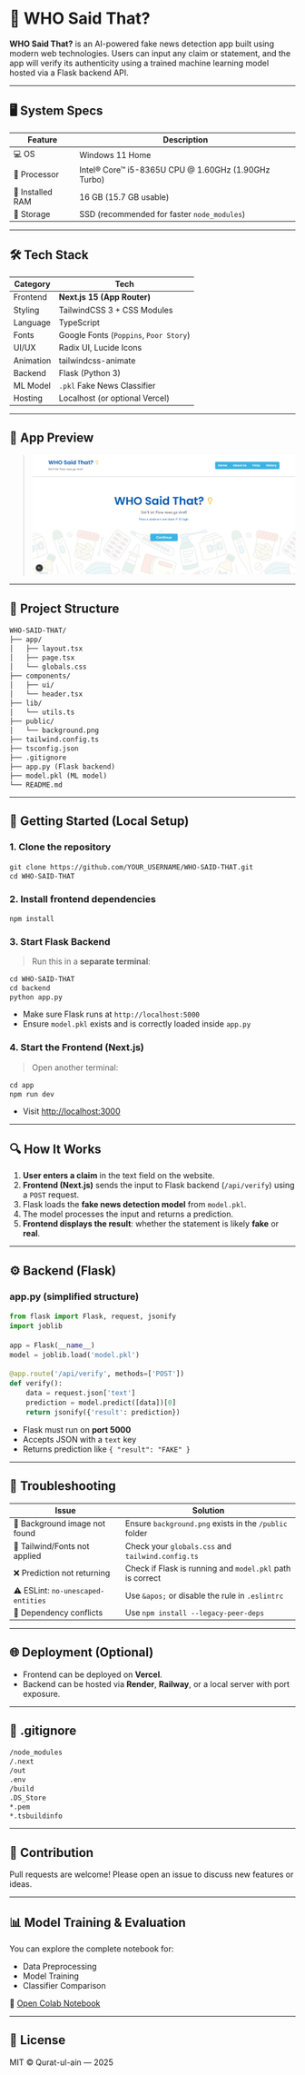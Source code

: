 # 🧠 WHO Said That?

**WHO Said That?** is an AI-powered fake news detection app built using modern web technologies. Users can input any claim or statement, and the app will verify its authenticity using a trained machine learning model hosted via a Flask backend API.

---

## 🖥️ System Specs

| Feature           | Description                                         |
|------------------|-----------------------------------------------------|
| 💻 OS             | Windows 11 Home                                     |
| 🧠 Processor      | Intel® Core™ i5-8365U CPU @ 1.60GHz (1.90GHz Turbo) |
| 🔋 Installed RAM  | 16 GB (15.7 GB usable)                              |
| 💾 Storage        | SSD (recommended for faster `node_modules`)        |

---

## 🛠️ Tech Stack

| Category     | Tech                           |
|--------------|--------------------------------|
| Frontend     | **Next.js 15 (App Router)**    |
| Styling      | TailwindCSS 3 + CSS Modules    |
| Language     | TypeScript                     |
| Fonts        | Google Fonts (`Poppins`, `Poor Story`) |
| UI/UX        | Radix UI, Lucide Icons         |
| Animation    | tailwindcss-animate            |
| Backend      | Flask (Python 3)               |
| ML Model     | `.pkl` Fake News Classifier    |
| Hosting      | Localhost (or optional Vercel) |

---

## 📸 App Preview

> ![App Preview](public/who-said-that.png)

---

## 📁 Project Structure

```
WHO-SAID-THAT/
├── app/
│   ├── layout.tsx
│   ├── page.tsx
│   └── globals.css
├── components/
│   ├── ui/
│   └── header.tsx
├── lib/
│   └── utils.ts
├── public/
│   └── background.png
├── tailwind.config.ts
├── tsconfig.json
├── .gitignore
├── app.py (Flask backend)
├── model.pkl (ML model)
└── README.md
```

---

## 🚀 Getting Started (Local Setup)

### 1. Clone the repository

```
git clone https://github.com/YOUR_USERNAME/WHO-SAID-THAT.git
cd WHO-SAID-THAT
```

### 2. Install frontend dependencies

```
npm install
```

### 3. Start Flask Backend

> Run this in a **separate terminal**:

```
cd WHO-SAID-THAT
cd backend
python app.py
```

- Make sure Flask runs at `http://localhost:5000`
- Ensure `model.pkl` exists and is correctly loaded inside `app.py`

### 4. Start the Frontend (Next.js)

> Open another terminal:

```
cd app
npm run dev
```

- Visit [http://localhost:3000](http://localhost:3000)

---

## 🔍 How It Works

1. **User enters a claim** in the text field on the website.
2. **Frontend (Next.js)** sends the input to Flask backend (`/api/verify`) using a `POST` request.
3. Flask loads the **fake news detection model** from `model.pkl`.
4. The model processes the input and returns a prediction.
5. **Frontend displays the result**: whether the statement is likely **fake** or **real**.

---

## ⚙️ Backend (Flask)

### app.py (simplified structure)

```python
from flask import Flask, request, jsonify
import joblib

app = Flask(__name__)
model = joblib.load('model.pkl')

@app.route('/api/verify', methods=['POST'])
def verify():
    data = request.json['text']
    prediction = model.predict([data])[0]
    return jsonify({'result': prediction})
```

- Flask must run on **port 5000**
- Accepts JSON with a `text` key
- Returns prediction like `{ "result": "FAKE" }`

---

## 🧪 Troubleshooting

| Issue                             | Solution                                                       |
|----------------------------------|----------------------------------------------------------------|
| 🚫 Background image not found    | Ensure `background.png` exists in the `/public` folder         |
| 🔴 Tailwind/Fonts not applied    | Check your `globals.css` and `tailwind.config.ts`              |
| ❌ Prediction not returning      | Check if Flask is running and `model.pkl` path is correct      |
| ⚠️ ESLint: `no-unescaped-entities` | Use `&apos;` or disable the rule in `.eslintrc`                |
| 🧩 Dependency conflicts          | Use `npm install --legacy-peer-deps`                           |

---

## 🌐 Deployment (Optional)

- Frontend can be deployed on **Vercel**.
- Backend can be hosted via **Render**, **Railway**, or a local server with port exposure.

---

## 🔐 .gitignore

```
/node_modules
/.next
/out
.env
/build
.DS_Store
*.pem
*.tsbuildinfo
```

---

## 🤖 Contribution

Pull requests are welcome! Please open an issue to discuss new features or ideas.

---

## 📊 Model Training & Evaluation

You can explore the complete notebook for:
- Data Preprocessing
- Model Training
- Classifier Comparison

📎 [Open Colab Notebook](https://colab.research.google.com/drive/1NGY_sUyRY2vYaFDJ7ps26tfUewL9fvqC?usp=sharing)

---

## 📄 License

MIT © Qurat-ul-ain — 2025